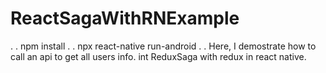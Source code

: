# ReactSagaWithRNExample
.
.
npm install
.
.
npx react-native run-android
.
.
Here, I demostrate how to call an api to get all users info.
int ReduxSaga with redux in react native.
